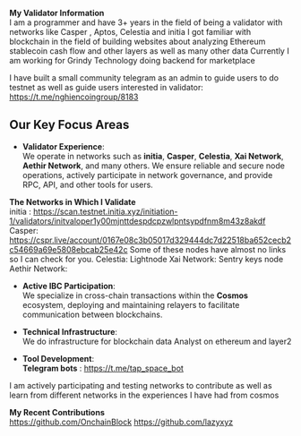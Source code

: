 **My Validator Information**<br>
I am a programmer and have 3+ years in the field of being a validator with networks like Casper , Aptos, Celestia and initia
I got familiar with blockchain in the field of building websites about analyzing Ethereum stablecoin cash flow and other layers as well as many other data
Currently I am working for Grindy Technology doing backend for marketplace

I have built a small community telegram as an admin to guide users to do testnet as well as guide users interested in validator: https://t.me/nghiencoingroup/8183

## Our Key Focus Areas

- **Validator Experience**:  
  We operate in networks such as **initia**, **Casper**, **Celestia**, **Xai Network**, **Aethir Network**, and many others. We ensure reliable and secure node operations, actively participate in network governance, and provide RPC, API, and other tools for users.

**The Networks in Which I Validate**<br>
initia : https://scan.testnet.initia.xyz/initiation-1/validators/initvaloper1y00mjnttdespdcpzwlpntsypdfnm8m43z8akdf
Casper: https://cspr.live/account/0167e08c3b05017d329444dc7d22518ba652cecb2c54669a69e5808ebcab25e42c
Some of these nodes have almost no links so I can check for you.
Celestia: Lightnode
Xai Network: Sentry keys node
Aethir Network:

- **Active IBC Participation**:  
  We specialize in cross-chain transactions within the **Cosmos** ecosystem, deploying and maintaining relayers to facilitate communication between blockchains.

- **Technical Infrastructure**:  
  We do infrastructure for blockchain data Analyst on ethereum and layer2

- **Tool Development**:  
   **Telegram bots** : https://t.me/tap_space_bot

I am actively participating and testing networks to contribute as well as learn from different networks in the experiences I have had from cosmos

**My Recent Contributions**<br>
https://github.com/OnchainBlock
https://github.com/lazyxyz
